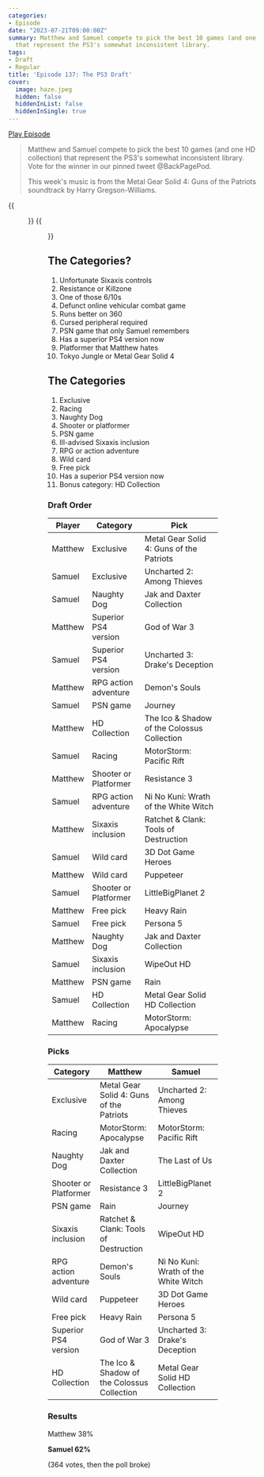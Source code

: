 ```yaml
---
categories:
- Episode
date: "2023-07-21T09:00:00Z"
summary: Matthew and Samuel compete to pick the best 10 games (and one HD collection)
  that represent the PS3's somewhat inconsistent library.
tags:
- Draft
- Regular
title: 'Episode 137: The PS3 Draft'
cover: 
  image: haze.jpeg
  hidden: false
  hiddenInList: false
  hiddenInSingle: true
---
```


[Play Episode](https://www.patreon.com/posts/episode-137-ps3-86407220)
> Matthew and Samuel compete to pick the best 10 games (and one HD collection) that represent the PS3's somewhat inconsistent library. Vote for the winner in our pinned tweet @BackPagePod.
> 
> This week's music is from the Metal Gear Solid 4: Guns of the Patriots soundtrack by Harry Gregson-Williams.

{{<figure 
    src="haze.jpeg" 
    alt="PS3 Haze" >}}
{{<figure 
    src="haze-2.jpeg" 
    alt="PS3 Haze with no disc" >}}

## The Categories?
1. Unfortunate Sixaxis controls
2. Resistance or Killzone
3. One of those 6/10s
4. Defunct online vehicular combat game
5. Runs better on 360
6. Cursed peripheral required
7. PSN game that only Samuel remembers
8. Has a superior PS4 version now
9. Platformer that Matthew hates
10. Tokyo Jungle or Metal Gear Solid 4

## The Categories
1. Exclusive
2. Racing
3. Naughty Dog
4. Shooter or platformer
5. PSN game
6. Ill-advised Sixaxis inclusion
7. RPG or action adventure
8. Wild card
9. Free pick
10. Has a superior PS4 version now
11. Bonus category: HD Collection

### Draft Order

| Player      | Category              | Pick                                        |
|-------------|-----------------------|---------------------------------------------|
| Matthew     | Exclusive             | Metal Gear Solid 4: Guns of the Patriots    |
| Samuel      | Exclusive             | Uncharted 2: Among Thieves                  |
| Samuel      | Naughty Dog           | Jak and Daxter Collection                   |
| Matthew     | Superior PS4 version  | God of War 3                                |
| Samuel      | Superior PS4 version  | Uncharted 3: Drake's Deception              |
| Matthew     | RPG action adventure  | Demon's Souls                               |
| Samuel      | PSN game              | Journey                                     |
| Matthew     | HD Collection         | The Ico & Shadow of the Colossus Collection |
| Samuel      | Racing                | MotorStorm: Pacific Rift                    |
| Matthew     | Shooter or Platformer | Resistance 3                                |
| Samuel      | RPG action adventure  | Ni No Kuni: Wrath of the White Witch        |
| Matthew     | Sixaxis inclusion     | Ratchet & Clank: Tools of Destruction       |
| Samuel      | Wild card             | 3D Dot Game Heroes                          |
| Matthew     | Wild card             | Puppeteer                                   |
| Samuel      | Shooter or Platformer | LittleBigPlanet 2                           |
| Matthew     | Free pick             | Heavy Rain                                  |
| Samuel      | Free pick             | Persona 5                                   |
| Matthew     | Naughty Dog           | Jak and Daxter Collection                   |
| Samuel      | Sixaxis inclusion     | WipeOut HD                                  |
| Matthew     | PSN game              | Rain                                        |
| Samuel      | HD Collection         | Metal Gear Solid HD Collection              |
| Matthew     | Racing                | MotorStorm: Apocalypse                      |



### Picks

| Category              | Matthew                                     | Samuel                               |
|-----------------------|---------------------------------------------|--------------------------------------|
| Exclusive             | Metal Gear Solid 4: Guns of the Patriots    | Uncharted 2: Among Thieves           |
| Racing                | MotorStorm: Apocalypse                      | MotorStorm: Pacific Rift             |
| Naughty Dog           | Jak and Daxter Collection                   | The Last of Us                       |
| Shooter or Platformer | Resistance 3                                | LittleBigPlanet 2                    |
| PSN game              | Rain                                        | Journey                              |
| Sixaxis inclusion     | Ratchet & Clank: Tools of Destruction       | WipeOut HD                           |
| RPG action adventure  | Demon's Souls                               | Ni No Kuni: Wrath of the White Witch |
| Wild card             | Puppeteer                                   | 3D Dot Game Heroes                   |
| Free pick             | Heavy Rain                                  | Persona 5                            |
| Superior PS4 version  | God of War 3                                | Uncharted 3: Drake's Deception       |
| HD Collection         | The Ico & Shadow of the Colossus Collection | Metal Gear Solid HD Collection       |

### Results

Matthew 38%

**Samuel 62%**

(364 votes, then the poll broke)